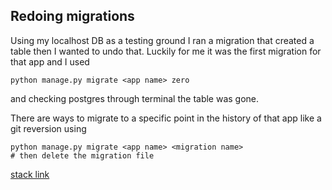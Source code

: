 ## Redoing migrations

Using my localhost DB as a testing ground I ran a migration that created a table then I wanted to undo that. Luckily for me it was the first migration for that app and I used 

```
python manage.py migrate <app name> zero
```

and checking postgres through terminal the table was gone.

There are ways to migrate to a specific point in the history of that app like a git reversion using 

```
python manage.py migrate <app name> <migration name>
# then delete the migration file
```

[stack link](https://stackoverflow.com/questions/32123477/django-revert-last-migration) 

